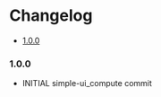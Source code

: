 <!-- START doctoc generated TOC please keep comment here to allow auto update -->
<!-- DON'T EDIT THIS SECTION, INSTEAD RE-RUN doctoc TO UPDATE -->
# Changelog

- [1.0.0](#100)

<!-- END doctoc generated TOC please keep comment here to allow auto update -->

### 1.0.0

- INITIAL simple-ui_compute commit
